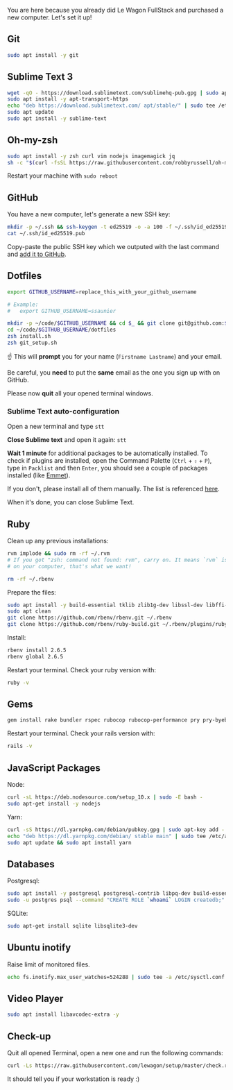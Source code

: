 You are here because you already did Le Wagon FullStack and purchased a new computer. Let's set it up!

## Git

```bash
sudo apt install -y git
```

## Sublime Text 3

```bash
wget -qO - https://download.sublimetext.com/sublimehq-pub.gpg | sudo apt-key add -
sudo apt install -y apt-transport-https
echo "deb https://download.sublimetext.com/ apt/stable/" | sudo tee /etc/apt/sources.list.d/sublime-text.list
sudo apt update
sudo apt install -y sublime-text
```

## Oh-my-zsh

```bash
sudo apt install -y zsh curl vim nodejs imagemagick jq
sh -c "$(curl -fsSL https://raw.githubusercontent.com/robbyrussell/oh-my-zsh/master/tools/install.sh)"
```

Restart your machine with `sudo reboot`

## GitHub

You have a new computer, let's generate a new SSH key:

```bash
mkdir -p ~/.ssh && ssh-keygen -t ed25519 -o -a 100 -f ~/.ssh/id_ed25519 -C "TYPE_YOUR_EMAIL@HERE.com"
cat ~/.ssh/id_ed25519.pub
```

Copy-paste the public SSH key which we outputed with the last command and [add it to GitHub](https://github.com/settings/ssh).

## Dotfiles

```bash
export GITHUB_USERNAME=replace_this_with_your_github_username

# Example:
#   export GITHUB_USERNAME=ssaunier

mkdir -p ~/code/$GITHUB_USERNAME && cd $_ && git clone git@github.com:$GITHUB_USERNAME/dotfiles.git
cd ~/code/$GITHUB_USERNAME/dotfiles
zsh install.sh
zsh git_setup.sh
```

:point_up: This will **prompt** you for your name (`Firstname Lastname`) and your email.

Be careful, you **need** to put the **same** email as the one you sign up with on GitHub.

Please now **quit** all your opened terminal windows.

### Sublime Text auto-configuration

Open a new terminal and type `stt`

**Close Sublime text** and open it again: `stt`

**Wait 1 minute** for additional packages to be automatically installed. To check if plugins are installed, open the Command Palette (`Ctrl` + `⇧` + `P`), type in `Packlist` and then `Enter`, you should see a couple of packages installed (like [Emmet](http://emmet.io/)).

If you don't, please install all of them manually. The list is referenced [here](https://github.com/lewagon/dotfiles/blob/master/Package%20Control.sublime-settings).

When it's done, you can close Sublime Text.

## Ruby

Clean up any previous installations:

```bash
rvm implode && sudo rm -rf ~/.rvm
# If you got "zsh: command not found: rvm", carry on. It means `rvm` is not
# on your computer, that's what we want!

rm -rf ~/.rbenv
```

Prepare the files:

```bash
sudo apt install -y build-essential tklib zlib1g-dev libssl-dev libffi-dev libxml2 libxml2-dev libxslt1-dev libreadline-dev
sudo apt clean
git clone https://github.com/rbenv/rbenv.git ~/.rbenv
git clone https://github.com/rbenv/ruby-build.git ~/.rbenv/plugins/ruby-build
```

Install:

```bash
rbenv install 2.6.5
rbenv global 2.6.5
```

Restart your terminal. Check your ruby version with:

```bash
ruby -v
```

## Gems

```bash
gem install rake bundler rspec rubocop rubocop-performance pry pry-byebug hub colored octokit rails
```

Restart your terminal. Check your rails version with:

```bash
rails -v
```

## JavaScript Packages

Node:

```bash
curl -sL https://deb.nodesource.com/setup_10.x | sudo -E bash -
sudo apt-get install -y nodejs
```

Yarn:

```bash
curl -sS https://dl.yarnpkg.com/debian/pubkey.gpg | sudo apt-key add -
echo "deb https://dl.yarnpkg.com/debian/ stable main" | sudo tee /etc/apt/sources.list.d/yarn.list
sudo apt update && sudo apt install yarn
```

## Databases

Postgresql: 

```bash
sudo apt install -y postgresql postgresql-contrib libpq-dev build-essential
sudo -u postgres psql --command "CREATE ROLE `whoami` LOGIN createdb;"
```

SQLite:

```bash
sudo apt-get install sqlite libsqlite3-dev
```

## Ubuntu inotify

Raise limit of monitored files.

```bash
echo fs.inotify.max_user_watches=524288 | sudo tee -a /etc/sysctl.conf && sudo sysctl -p
```

## Video Player

```bash
sudo apt install libavcodec-extra -y
```


## Check-up

Quit all opened Terminal, open a new one and run the following commands:

```bash
curl -Ls https://raw.githubusercontent.com/lewagon/setup/master/check.rb > _.rb && ruby _.rb || rm _.rb
```

It should tell you if your workstation is ready :)
